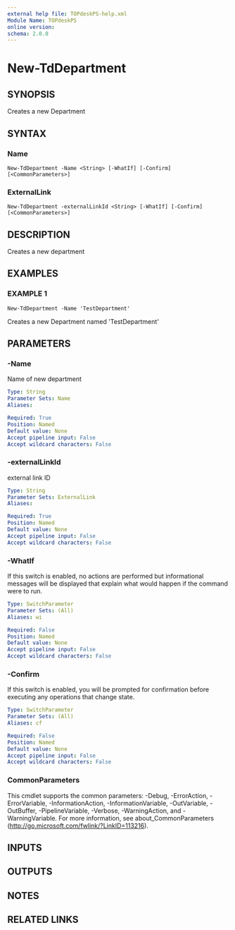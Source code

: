 ```yaml
---
external help file: TOPdeskPS-help.xml
Module Name: TOPdeskPS
online version:
schema: 2.0.0
---
```


# New-TdDepartment

## SYNOPSIS
Creates a new Department

## SYNTAX

### Name
```
New-TdDepartment -Name <String> [-WhatIf] [-Confirm] [<CommonParameters>]
```

### ExternalLink
```
New-TdDepartment -externalLinkId <String> [-WhatIf] [-Confirm] [<CommonParameters>]
```

## DESCRIPTION
Creates a new department

## EXAMPLES

### EXAMPLE 1
```
New-TdDepartment -Name 'TestDepartment'
```

Creates a new Department named 'TestDepartment'

## PARAMETERS

### -Name
Name of new department

```yaml
Type: String
Parameter Sets: Name
Aliases:

Required: True
Position: Named
Default value: None
Accept pipeline input: False
Accept wildcard characters: False
```

### -externalLinkId
external link ID

```yaml
Type: String
Parameter Sets: ExternalLink
Aliases:

Required: True
Position: Named
Default value: None
Accept pipeline input: False
Accept wildcard characters: False
```

### -WhatIf
If this switch is enabled, no actions are performed but informational messages will be displayed that explain what would happen if the command were to run.

```yaml
Type: SwitchParameter
Parameter Sets: (All)
Aliases: wi

Required: False
Position: Named
Default value: None
Accept pipeline input: False
Accept wildcard characters: False
```

### -Confirm
If this switch is enabled, you will be prompted for confirmation before executing any operations that change state.

```yaml
Type: SwitchParameter
Parameter Sets: (All)
Aliases: cf

Required: False
Position: Named
Default value: None
Accept pipeline input: False
Accept wildcard characters: False
```

### CommonParameters
This cmdlet supports the common parameters: -Debug, -ErrorAction, -ErrorVariable, -InformationAction, -InformationVariable, -OutVariable, -OutBuffer, -PipelineVariable, -Verbose, -WarningAction, and -WarningVariable.
For more information, see about_CommonParameters (http://go.microsoft.com/fwlink/?LinkID=113216).

## INPUTS

## OUTPUTS

## NOTES

## RELATED LINKS

